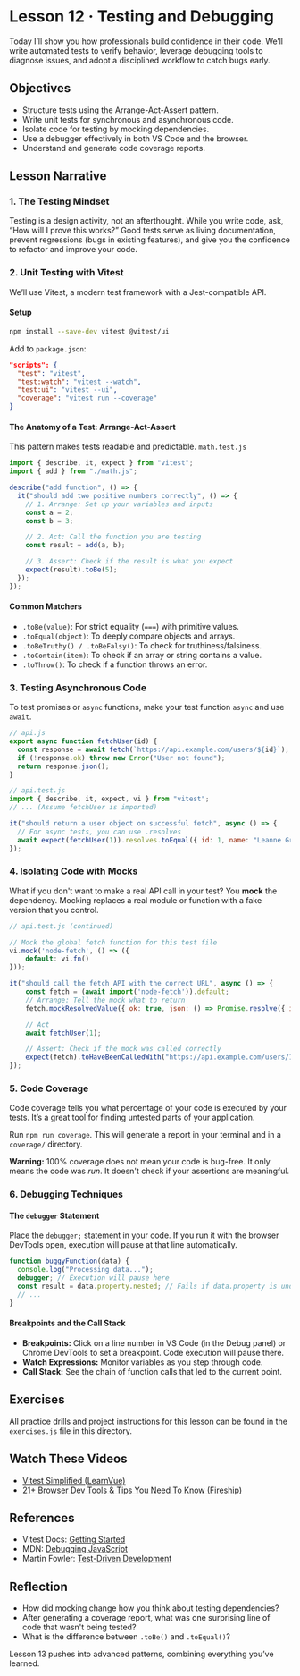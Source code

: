 # Lesson 12 · Testing and Debugging

Today I’ll show you how professionals build confidence in their code. We’ll write automated tests to verify behavior, leverage debugging tools to diagnose issues, and adopt a disciplined workflow to catch bugs early.

## Objectives
- Structure tests using the Arrange-Act-Assert pattern.
- Write unit tests for synchronous and asynchronous code.
- Isolate code for testing by mocking dependencies.
- Use a debugger effectively in both VS Code and the browser.
- Understand and generate code coverage reports.

## Lesson Narrative

### 1. The Testing Mindset
Testing is a design activity, not an afterthought. While you write code, ask, “How will I prove this works?” Good tests serve as living documentation, prevent regressions (bugs in existing features), and give you the confidence to refactor and improve your code.

### 2. Unit Testing with Vitest
We’ll use Vitest, a modern test framework with a Jest-compatible API.

#### Setup
```bash
npm install --save-dev vitest @vitest/ui
```
Add to `package.json`:
```json
"scripts": {
  "test": "vitest",
  "test:watch": "vitest --watch",
  "test:ui": "vitest --ui",
  "coverage": "vitest run --coverage"
}
```

#### The Anatomy of a Test: Arrange-Act-Assert
This pattern makes tests readable and predictable.
`math.test.js`
```javascript
import { describe, it, expect } from "vitest";
import { add } from "./math.js";

describe("add function", () => {
  it("should add two positive numbers correctly", () => {
    // 1. Arrange: Set up your variables and inputs
    const a = 2;
    const b = 3;

    // 2. Act: Call the function you are testing
    const result = add(a, b);

    // 3. Assert: Check if the result is what you expect
    expect(result).toBe(5);
  });
});
```

#### Common Matchers
- `.toBe(value)`: For strict equality (`===`) with primitive values.
- `.toEqual(object)`: To deeply compare objects and arrays.
- `.toBeTruthy() / .toBeFalsy()`: To check for truthiness/falsiness.
- `.toContain(item)`: To check if an array or string contains a value.
- `.toThrow()`: To check if a function throws an error.

### 3. Testing Asynchronous Code
To test promises or `async` functions, make your test function `async` and use `await`.

```javascript
// api.js
export async function fetchUser(id) {
  const response = await fetch(`https://api.example.com/users/${id}`);
  if (!response.ok) throw new Error("User not found");
  return response.json();
}

// api.test.js
import { describe, it, expect, vi } from "vitest";
// ... (Assume fetchUser is imported)

it("should return a user object on successful fetch", async () => {
  // For async tests, you can use .resolves
  await expect(fetchUser(1)).resolves.toEqual({ id: 1, name: "Leanne Graham" });
});
```

### 4. Isolating Code with Mocks
What if you don't want to make a real API call in your test? You **mock** the dependency. Mocking replaces a real module or function with a fake version that you control.

```javascript
// api.test.js (continued)

// Mock the global fetch function for this test file
vi.mock('node-fetch', () => ({
    default: vi.fn()
}));

it("should call the fetch API with the correct URL", async () => {
    const fetch = (await import('node-fetch')).default;
    // Arrange: Tell the mock what to return
    fetch.mockResolvedValue({ ok: true, json: () => Promise.resolve({ id: 1 }) });

    // Act
    await fetchUser(1);

    // Assert: Check if the mock was called correctly
    expect(fetch).toHaveBeenCalledWith("https://api.example.com/users/1");
});
```

### 5. Code Coverage
Code coverage tells you what percentage of your code is executed by your tests. It’s a great tool for finding untested parts of your application.

Run `npm run coverage`. This will generate a report in your terminal and in a `coverage/` directory.

**Warning:** 100% coverage does not mean your code is bug-free. It only means the code was *run*. It doesn't check if your assertions are meaningful.

### 6. Debugging Techniques

#### The `debugger` Statement
Place the `debugger;` statement in your code. If you run it with the browser DevTools open, execution will pause at that line automatically.

```javascript
function buggyFunction(data) {
  console.log("Processing data...");
  debugger; // Execution will pause here
  const result = data.property.nested; // Fails if data.property is undefined
  // ...
}
```

#### Breakpoints and the Call Stack
- **Breakpoints:** Click on a line number in VS Code (in the Debug panel) or Chrome DevTools to set a breakpoint. Code execution will pause there.
- **Watch Expressions:** Monitor variables as you step through code.
- **Call Stack:** See the chain of function calls that led to the current point.

## Exercises

All practice drills and project instructions for this lesson can be found in the `exercises.js` file in this directory.

## Watch These Videos
- [Vitest Simplified (LearnVue)](https://www.youtube.com/watch?v=snCLQmINqCU)
- [21+ Browser Dev Tools & Tips You Need To Know (Fireship)](https://www.youtube.com/watch?v=TcTSqhpm80Y)

## References
- Vitest Docs: [Getting Started](https://vitest.dev/guide/)
- MDN: [Debugging JavaScript](https://developer.mozilla.org/en-US/docs/Learn/JavaScript/First_steps/Debugging)
- Martin Fowler: [Test-Driven Development](https://martinfowler.com/bliki/TestDrivenDevelopment.html)

## Reflection
- How did mocking change how you think about testing dependencies?
- After generating a coverage report, what was one surprising line of code that wasn't being tested?
- What is the difference between `.toBe()` and `.toEqual()`?

Lesson 13 pushes into advanced patterns, combining everything you’ve learned.